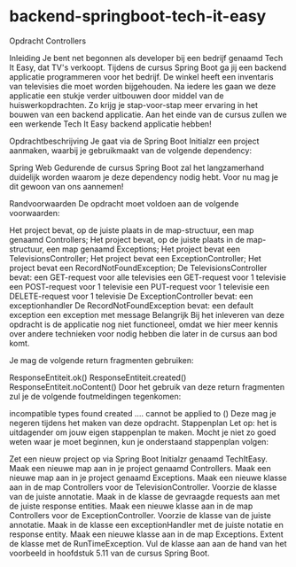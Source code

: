 # backend-springboot-tech-it-easy

Opdracht Controllers

Inleiding
Je bent net begonnen als developer bij een bedrijf genaamd Tech It Easy, dat TV's verkoopt. Tijdens de cursus Spring Boot ga jij een backend applicatie programmeren voor het bedrijf. De winkel heeft een inventaris van televisies die moet worden bijgehouden. Na iedere les gaan we deze applicatie een stukje verder uitbouwen door middel van de huiswerkopdrachten. Zo krijg je stap-voor-stap meer ervaring in het bouwen van een backend applicatie. Aan het einde van de cursus zullen we een werkende Tech It Easy backend applicatie hebben!

Opdrachtbeschrijving
Je gaat via de Spring Boot Initialzr een project aanmaken, waarbij je gebruikmaakt van de volgende dependency:

Spring Web
Gedurende de cursus Spring Boot zal het langzamerhand duidelijk worden waarom je deze dependency nodig hebt. Voor nu mag je dit gewoon van ons aannemen!

Randvoorwaarden
De opdracht moet voldoen aan de volgende voorwaarden:

Het project bevat, op de juiste plaats in de map-structuur, een map genaamd Controllers;
Het project bevat, op de juiste plaats in de map-structuur, een map genaamd Exceptions;
Het project bevat een TelevisionsController;
Het project bevat een ExceptionController;
Het project bevat een RecordNotFoundException;
De TelevisionsController bevat:
een GET-request voor alle televisies
een GET-request voor 1 televisie
een POST-request voor 1 televisie
een PUT-request voor 1 televisie
een DELETE-request voor 1 televisie
De ExceptionController bevat:
een exceptionhandler
De RecordNotFoundException bevat:
een default exception
een exception met message
Belangrijk
Bij het inleveren van deze opdracht is de applicatie nog niet functioneel, omdat we hier meer kennis over andere technieken voor nodig hebben die later in de cursus aan bod komt.

Je mag de volgende return fragmenten gebruiken:

ResponseEntiteit.ok()
ResponseEntiteit.created()
ResponseEntiteit.noContent()
Door het gebruik van deze return fragmenten zul je de volgende foutmeldingen tegenkomen:

incompatible types found
created .... cannot be applied to () Deze mag je negeren tijdens het maken van deze opdracht.
Stappenplan
Let op: het is uitdagender om jouw eigen stappenplan te maken. Mocht je niet zo goed weten waar je moet beginnen, kun je onderstaand stappenplan volgen:

Zet een nieuw project op via Spring Boot Initialzr genaamd TechItEasy.
Maak een nieuwe map aan in je project genaamd Controllers.
Maak een nieuwe map aan in je project genaamd Exceptions.
Maak een nieuwe klasse aan in de map Controllers voor de TelevisionController.
Voorzie de klasse van de juiste annotatie.
Maak in de klasse de gevraagde requests aan met de juiste response entities.
Maak een nieuwe klasse aan in de map Controllers voor de ExceptionController.
Voorzie de klasse van de juiste annotatie.
Maak in de klasse een exceptionHandler met de juiste notatie en response entity.
Maak een nieuwe klasse aan in de map Exceptions.
Extent de klasse met de RunTimeException.
Vul de klasse aan aan de hand van het voorbeeld in hoofdstuk 5.11 van de cursus Spring Boot.
